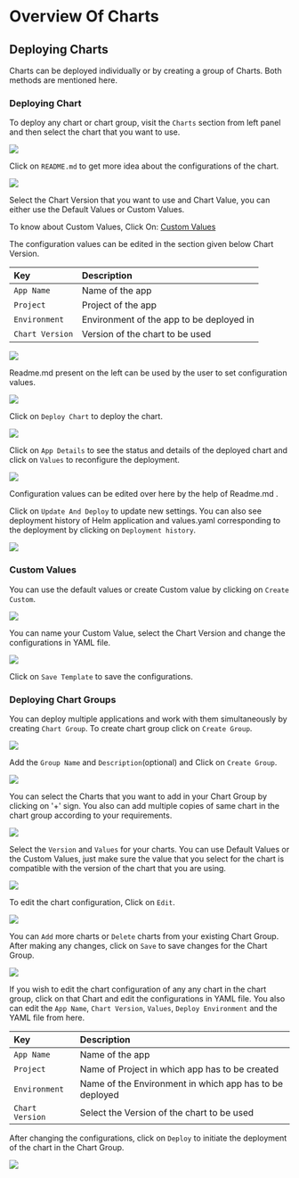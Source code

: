 # Overview Of Charts

## Deploying Charts

Charts can be deployed individually or by creating a group of Charts. Both methods are mentioned here.

### Deploying Chart

To deploy any chart or chart group, visit the `Charts` section from left panel and then select the chart that you want to use.

![](https://devtron-public-asset.s3.us-east-2.amazonaws.com/images/deploy-chart/overview-of-charts/overview-of-charts-1.jpg)

Click on `README.md` to get more idea about the configurations of the chart.

![](https://devtron-public-asset.s3.us-east-2.amazonaws.com/images/deploy-chart/overview-of-charts/overview-of-charts-2.jpg)

Select the Chart Version that you want to use and Chart Value, you can either use the Default Values or Custom Values.

To know about Custom Values, Click On: [Custom Values](overview-of-charts.md#custom-values)

The configuration values can be edited in the section given below Chart Version.

| Key | Description |
| :--- | :--- |
| `App Name` | Name of the app |
| `Project` | Project of the app |
| `Environment` | Environment of the app to be deployed in |
| `Chart Version` | Version of the chart to be used |

![](https://devtron-public-asset.s3.us-east-2.amazonaws.com/images/deploy-chart/overview-of-charts/overview-of-charts-3.jpg)

Readme.md present on the left can be used by the user to set configuration values.

![](https://devtron-public-asset.s3.us-east-2.amazonaws.com/images/deploy-chart/overview-of-charts/overview-of-charts-4.jpg)


Click on `Deploy Chart` to deploy the chart.

![](https://devtron-public-asset.s3.us-east-2.amazonaws.com/images/deploy-chart/overview-of-charts/overview-of-charts-5-2.jpg)

Click on `App Details` to see the status and details of the deployed chart  and click on `Values` to reconfigure the deployment.

![](https://devtron-public-asset.s3.us-east-2.amazonaws.com/images/deploy-chart/overview-of-charts/overview-of-charts-6-2.jpg)

Configuration values can be edited over here by the help of Readme.md .

Click on `Update And Deploy` to update new settings.
You can also see deployment history of Helm application and values.yaml corresponding to the deployment by clicking on `Deployment history`.

![](https://devtron-public-asset.s3.us-east-2.amazonaws.com/images/deploy-chart/overview-of-charts/overview-of-charts-9-2.jpg)

### Custom Values

You can use the default values or create Custom value by clicking on `Create Custom`.

![](https://devtron-public-asset.s3.us-east-2.amazonaws.com/images/deploy-chart/overview-of-charts/overview-of-charts-7.jpg)

You can name your Custom Value, select the Chart Version and change the configurations in YAML file.

![](https://devtron-public-asset.s3.us-east-2.amazonaws.com/images/deploy-chart/overview-of-charts/overview-of-charts-8-2.jpg)

Click on `Save Template` to save the configurations.

### Deploying Chart Groups

You can deploy multiple applications and work with them simultaneously by creating `Chart Group`.
To create chart group click on `Create Group`.

![](https://devtron-public-asset.s3.us-east-2.amazonaws.com/images/deploy-chart/chart-group/chart-group-1.jpg)

Add the `Group Name` and `Description`(optional) and Click on `Create Group`.

![](https://devtron-public-asset.s3.us-east-2.amazonaws.com/images/deploy-chart/chart-group/chart-group-2.jpg)

You can select the Charts that you want to add in your Chart Group by clicking on '+' sign. You also can add multiple copies of same chart in the chart group according to your requirements.

![](https://devtron-public-asset.s3.us-east-2.amazonaws.com/images/deploy-chart/chart-group/chart-group-3.jpg)

Select the `Version` and `Values` for your charts.
You can use Default Values or the Custom Values, just make sure the value that you select for the chart is compatible with the version of the chart that you are using.

![](https://devtron-public-asset.s3.us-east-2.amazonaws.com/images/deploy-chart/overview-of-charts/overview-of-charts-9.jpg)

To edit the chart configuration, Click on `Edit`.

![](https://devtron-public-asset.s3.us-east-2.amazonaws.com/images/deploy-chart/overview-of-charts/overview-of-charts-10.jpg)

You can `Add` more charts or `Delete` charts from your existing Chart Group.
After making any changes, click on `Save` to save changes for the Chart Group.

![](https://devtron-public-asset.s3.us-east-2.amazonaws.com/images/deploy-chart/overview-of-charts/overview-of-charts-11.jpg)

If you wish to edit the chart configuration of any any chart in the chart group, click on that Chart and edit the configurations in YAML file. You also can edit the `App Name`, `Chart Version`, `Values`, `Deploy Environment` and the YAML file from here.

| Key | Description |
| :--- | :--- |
| `App Name` | Name of the app |
| `Project` | Name of Project in which app has to be created |
| `Environment` | Name of the Environment in which app has to be deployed |
| `Chart Version` | Select the Version of the chart to be used |

After changing the configurations, click on `Deploy` to initiate the deployment of the chart in the Chart Group.

![](https://devtron-public-asset.s3.us-east-2.amazonaws.com/images/deploy-chart/overview-of-charts/overview-of-charts-12.jpg)


